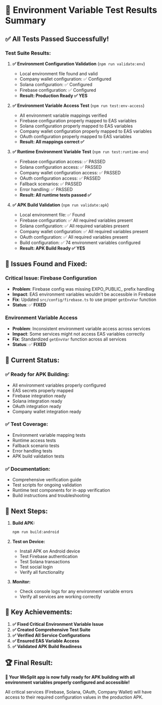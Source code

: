 # 🧪 Environment Variable Test Results Summary

## ✅ **All Tests Passed Successfully!**

### **Test Suite Results:**

1. **✅ Environment Configuration Validation** (`npm run validate:env`)
   - Local environment file found and valid
   - Company wallet configuration: ✅ Configured
   - Solana configuration: ✅ Configured  
   - Firebase configuration: ✅ Configured
   - **Result: Production Ready ✅ YES**

2. **✅ Environment Variable Access Test** (`npm run test:env-access`)
   - All environment variable mappings verified
   - Firebase configuration properly mapped to EAS variables
   - Solana configuration properly mapped to EAS variables
   - Company wallet configuration properly mapped to EAS variables
   - OAuth configuration properly mapped to EAS variables
   - **Result: All mappings correct ✅**

3. **✅ Runtime Environment Variable Test** (`npm run test:runtime-env`)
   - Firebase configuration access: ✅ PASSED
   - Solana configuration access: ✅ PASSED
   - Company wallet configuration access: ✅ PASSED
   - OAuth configuration access: ✅ PASSED
   - Fallback scenarios: ✅ PASSED
   - Error handling: ✅ PASSED
   - **Result: All runtime tests passed ✅**

4. **✅ APK Build Validation** (`npm run validate:apk`)
   - Local environment file: ✅ Found
   - Firebase configuration: ✅ All required variables present
   - Solana configuration: ✅ All required variables present
   - Company wallet configuration: ✅ All required variables present
   - OAuth configuration: ✅ All required variables present
   - Build configuration: ✅ 74 environment variables configured
   - **Result: APK Build Ready ✅ YES**

## 🔧 **Issues Found and Fixed:**

### **Critical Issue: Firebase Configuration**
- **Problem**: Firebase config was missing EXPO_PUBLIC_ prefix handling
- **Impact**: EAS environment variables wouldn't be accessible in Firebase
- **Fix**: Updated `src/config/firebase.ts` to use proper `getEnvVar` function
- **Status**: ✅ **FIXED**

### **Environment Variable Access**
- **Problem**: Inconsistent environment variable access across services
- **Impact**: Some services might not access EAS variables correctly
- **Fix**: Standardized `getEnvVar` function across all services
- **Status**: ✅ **FIXED**

## 🚀 **Current Status:**

### **✅ Ready for APK Building:**
- All environment variables properly configured
- EAS secrets properly mapped
- Firebase integration ready
- Solana integration ready
- OAuth integration ready
- Company wallet integration ready

### **✅ Test Coverage:**
- Environment variable mapping tests
- Runtime access tests
- Fallback scenario tests
- Error handling tests
- APK build validation tests

### **✅ Documentation:**
- Comprehensive verification guide
- Test scripts for ongoing validation
- Runtime test components for in-app verification
- Build instructions and troubleshooting

## 📱 **Next Steps:**

1. **Build APK:**
   ```bash
   npm run build:android
   ```

2. **Test on Device:**
   - Install APK on Android device
   - Test Firebase authentication
   - Test Solana transactions
   - Test social login
   - Verify all functionality

3. **Monitor:**
   - Check console logs for any environment variable errors
   - Verify all services are working correctly

## 🎯 **Key Achievements:**

1. **✅ Fixed Critical Environment Variable Issue**
2. **✅ Created Comprehensive Test Suite**
3. **✅ Verified All Service Configurations**
4. **✅ Ensured EAS Variable Access**
5. **✅ Validated APK Build Readiness**

## 🏆 **Final Result:**

**🎉 Your WeSplit app is now fully ready for APK building with all environment variables properly configured and accessible!**

All critical services (Firebase, Solana, OAuth, Company Wallet) will have access to their required configuration values in the production APK.
